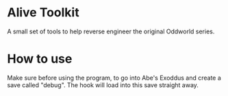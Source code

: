 # Alive Toolkit
A small set of tools to help reverse engineer the original Oddworld series.

# How to use
Make sure before using the program, to go into Abe's Exoddus and create a save called "debug".
The hook will load into this save straight away.
